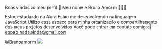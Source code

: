Boas vindas ao meu perfil 💙
Meu nome é Bruno Amorim 🥇👨‍🦱

Estou estudando na Alura
Estou me desenvolvendo na linguagem JavaScript
Utilizo esse espaço para minha organização e compartilhamento dos meus projetos desenvolvidos
Você pode entrar em contato comigo:📧
eopaix.nada.ainda@gmail.com

@Brunoamorim
![](https://media1.tenor.com/m/YU7xce8F7goAAAAd/r9-ronaldo-nazario.gif)
